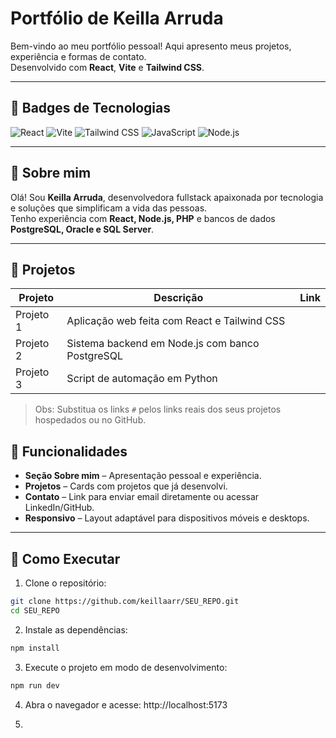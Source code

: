 # Portfólio de Keilla Arruda

Bem-vindo ao meu portfólio pessoal! Aqui apresento meus projetos, experiência e formas de contato.  
Desenvolvido com **React**, **Vite** e **Tailwind CSS**.

---

## 🔹 Badges de Tecnologias

![React](https://img.shields.io/badge/React-61DAFB?style=for-the-badge&logo=react&logoColor=black)
![Vite](https://img.shields.io/badge/Vite-646CFF?style=for-the-badge&logo=vite&logoColor=white)
![Tailwind CSS](https://img.shields.io/badge/Tailwind_CSS-38B2AC?style=for-the-badge&logo=tailwind-css&logoColor=white)
![JavaScript](https://img.shields.io/badge/JavaScript-F7DF1E?style=for-the-badge&logo=javascript&logoColor=black)
![Node.js](https://img.shields.io/badge/Node.js-339933?style=for-the-badge&logo=node.js&logoColor=white)

---

## 🔹 Sobre mim

Olá! Sou **Keilla Arruda**, desenvolvedora fullstack apaixonada por tecnologia e soluções que simplificam a vida das pessoas.  
Tenho experiência com **React, Node.js, PHP** e bancos de dados **PostgreSQL, Oracle e SQL Server**.

---

## 🔹 Projetos

| Projeto | Descrição | Link |
|---------|-----------|------|
| Projeto 1 | Aplicação web feita com React e Tailwind CSS |
| Projeto 2 | Sistema backend em Node.js com banco PostgreSQL |
| Projeto 3 | Script de automação em Python |

> Obs: Substitua os links `#` pelos links reais dos seus projetos hospedados ou no GitHub.


## 🔹 Funcionalidades

- **Seção Sobre mim** – Apresentação pessoal e experiência.
- **Projetos** – Cards com projetos que já desenvolvi.
- **Contato** – Link para enviar email diretamente ou acessar LinkedIn/GitHub.
- **Responsivo** – Layout adaptável para dispositivos móveis e desktops.

---

## 🔹 Como Executar

1. Clone o repositório:

```bash
git clone https://github.com/keillaarr/SEU_REPO.git
cd SEU_REPO
````
2. Instale as dependências:
   
```bash
npm install
````

3. Execute o projeto em modo de desenvolvimento:

```bash
npm run dev
````
4. Abra o navegador e acesse:
http://localhost:5173

5. 
